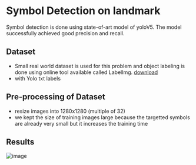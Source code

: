 # Symbol Detection on landmark
Symbol detection is done using state-of-art model of yoloV5. The model successfully achieved good precision and recall. 

## Dataset
- Small real world dataset is used for this problem and object labeling is done using online tool available called LabelImg. [download](https://tzutalin.github.io/labelImg/)
- with Yolo txt labels 

## Pre-processing of Dataset
- resize images into 1280x1280 (multiple of 32)
- we kept the size of training images large because the targetted symbols are already very small but it increases the training time

## Results 
![image](results.jpg)


